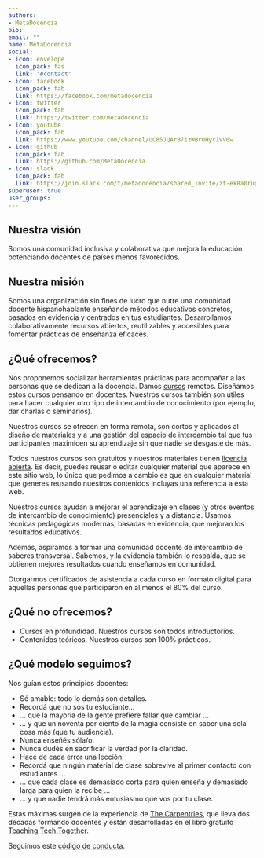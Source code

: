 ```yaml
---
authors:
- MetaDocencia
bio: 
email: ""
name: MetaDocencia
social:
- icon: envelope
  icon_pack: fas
  link: '#contact'
- icon: facebook
  icon_pack: fab
  link: https://facebook.com/metadocencia
- icon: twitter
  icon_pack: fab
  link: https://twitter.com/metadocencia
- icon: youtube
  icon_pack: fab
  link: https://www.youtube.com/channel/UC85JQArB71zWBrUHyr1VV0w
- icon: github
  icon_pack: fab
  link: https://github.com/MetaDocencia
- icon: slack
  icon_pack: fab
  link: https://join.slack.com/t/metadocencia/shared_invite/zt-ek8a0rup-MQB_5qUKhr9zIGKQAUImXA
superuser: true
user_groups:
---
```


## Nuestra visión 

Somos una comunidad inclusiva y colaborativa que mejora la educación potenciando docentes de países menos favorecidos.

## Nuestra misión 

Somos una organización sin fines de lucro que nutre una comunidad docente hispanohablante enseñando métodos educativos concretos, basados en evidencia y centrados en tus estudiantes. Desarrollamos colaborativamente recursos abiertos, reutilizables y accesibles para fomentar prácticas de enseñanza eficaces.

## ¿Qué ofrecemos?

Nos proponemos socializar herramientas prácticas para acompañar a las personas que se dedican a la docencia. Damos [cursos](/cursos) remotos. Diseñamos estos cursos pensando en docentes. Nuestros cursos también son útiles para hacer cualquier otro tipo de intercambio de conocimiento (por ejemplo, dar charlas o seminarios).

Nuestros cursos se ofrecen en forma remota, son cortos y aplicados al diseño de materiales y a una gestión del espacio de intercambio tal que tus participantes maximicen su aprendizaje sin que nadie se desgaste de más. 

Todos nuestros cursos son gratuitos y nuestros materiales tienen [licencia abierta](/terms). Es decir, puedes reusar o editar cualquier material que aparece en este sitio web, lo único que pedimos a cambio es que en cualquier material que generes reusando nuestros contenidos incluyas una referencia a esta web.

Nuestros cursos ayudan a mejorar el aprendizaje en clases (y otros eventos de intercambio de conocimiento) presenciales y a distancia. Usamos técnicas pedagógicas modernas, basadas en evidencia, que mejoran los resultados educativos. 

Además, aspiramos a formar una comunidad docente de intercambio de saberes transversal. Sabemos, y la evidencia también lo respalda, que se obtienen mejores resultados cuando enseñamos en comunidad.

Otorgarmos certificados de asistencia a cada curso en formato digital para aquellas personas que participaron en al menos el 80% del curso. 

## ¿Qué **no** ofrecemos?

* Cursos en profundidad. Nuestros cursos son todos introductorios.
* Contenidos teóricos. Nuestros cursos son 100% prácticos.

## ¿Qué modelo seguimos?

Nos guían estos principios docentes:

* Sé amable: todo lo demás son detalles.
* Recordá que no sos tu estudiante...
* ... que la mayoría de la gente prefiere fallar que cambiar ...
* ... y que un noventa por ciento de la magia consiste en saber una sola cosa más (que tu audiencia).
* Nunca enseñés sóla/o.
* Nunca dudés en sacrificar la verdad por la claridad.
* Hacé de cada error una lección.
* Recordá que ningún material de clase sobrevive al primer contacto con estudiantes ...
* ... que cada clase es demasiado corta para quien enseña y demasiado larga para quien la recibe ...
* ... y que nadie tendrá más entusiasmo que vos por tu clase.

Estas máximas surgen de la experiencia de [The Carpentries](https://carpentries.org), que lleva dos décadas formando docentes y están desarrolladas en el libro gratuito [Teaching Tech Together](https://teachtogether.tech/es/index.html).

Seguimos este [código de conducta](/cdc).
